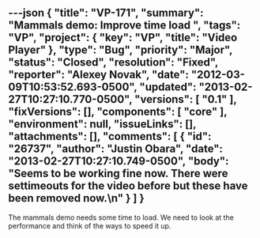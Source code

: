 ---json
{
  "title": "VP-171",
  "summary": "Mammals demo: Improve time load ",
  "tags": "VP",
  "project": {
    "key": "VP",
    "title": "Video Player"
  },
  "type": "Bug",
  "priority": "Major",
  "status": "Closed",
  "resolution": "Fixed",
  "reporter": "Alexey Novak",
  "date": "2012-03-09T10:53:52.693-0500",
  "updated": "2013-02-27T10:27:10.770-0500",
  "versions": [
    "0.1"
  ],
  "fixVersions": [],
  "components": [
    "core"
  ],
  "environment": null,
  "issueLinks": [],
  "attachments": [],
  "comments": [
    {
      "id": "26737",
      "author": "Justin Obara",
      "date": "2013-02-27T10:27:10.749-0500",
      "body": "Seems to be working fine now. There were settimeouts for the video before but these have been removed now.\n"
    }
  ]
}
---
The mammals demo needs some time to load. We need to look at the performance and think of the ways to speed it up.

        